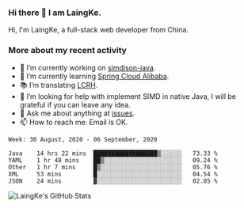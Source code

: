 ### Hi there 👋 I am LaingKe.

Hi, I'm LaingKe, a full-stack web developer from China.

### More about my recent activity

- 🔭 I’m currently working on [simdjson-java](https://github.com/laingke/simdjson-java).
- 🌱 I’m currently learning [Spring Cloud Alibaba](https://github.com/alibaba/spring-cloud-alibaba).
- :books: I’m translating [LCRH](https://github.com/LCTT/LCRH).
- 🤔 I’m looking for help with implement SIMD in native Java, I will be grateful if you can leave any idea.
- 💬 Ask me about anything at [issues](https://github.com/laingke/laingke/issues).
- 📫 How to reach me: Email is OK.

<!--START_SECTION:waka-->
```text
Week: 30 August, 2020 - 06 September, 2020

Java    14 hrs 22 mins  ██████████████████▒░░░░░░   73.33 % 
YAML    1 hr 48 mins    ██▒░░░░░░░░░░░░░░░░░░░░░░   09.24 % 
Other   1 hr 7 mins     █▒░░░░░░░░░░░░░░░░░░░░░░░   05.76 % 
XML     53 mins         █░░░░░░░░░░░░░░░░░░░░░░░░   04.54 % 
JSON    24 mins         ▓░░░░░░░░░░░░░░░░░░░░░░░░   02.05 % 
```
<!--END_SECTION:waka-->

![LaingKe's GitHub Stats](https://github-readme-stats.vercel.app/api?username=laingke&show_icons=true&theme=nightowl&count_private=true)
